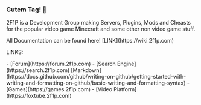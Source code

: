 ### Gutem Tag! 👋


<p>2F1P is a Development Group making Servers, Plugins, Mods and Cheasts for the popular video game Minecraft and some other non video game stuff.<p>
<p>All Documentation can be found here! [LINK](https://wiki.2f1p.com)<p>
<p>LINKS:<p>
- [Forum](https://forum.2f1p.com)
- [Search Engine](https://search.2f1p.com) [Markdown](https://docs.github.com/github/writing-on-github/getting-started-with-writing-and-formatting-on-github/basic-writing-and-formatting-syntax)
- [Games](https://games.2f1p.com)
- [Video Platform](https://foxtube.2f1p.com)
<!--

**Here are some ideas to get you started:**

🙋‍♀️ A short introduction - what is your organization all about?
🌈 Contribution guidelines - how can the community get involved?
👩‍💻 Useful resources - where can the community find your docs? Is there anything else the community should know?
🍿 Fun facts - what does your team eat for breakfast?
🧙 Remember, you can do mighty things with the power of [Markdown](https://docs.github.com/github/writing-on-github/getting-started-with-writing-and-formatting-on-github/basic-writing-and-formatting-syntax)
-->
f
